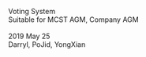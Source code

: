 Voting System<br>
Suitable for MCST AGM, Company AGM
<br>
<br>
2019 May 25<br>
Darryl, PoJid, YongXian
